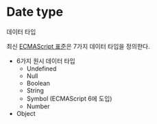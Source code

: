 # Date type

<p class="sub-title">데이터 타입</p>

최신 [ECMAScript 표준](http://www.ecma-international.org/ecma-262/6.0/#sec-ecmascript-language-types)은 7가지 데이터 타입을 정의한다.

* 6가지 원시 데이터 타입
    * Undefined
    * Null
    * Boolean
    * String
    * Symbol (ECMAScript 6에 도입)
    * Number
* Object
